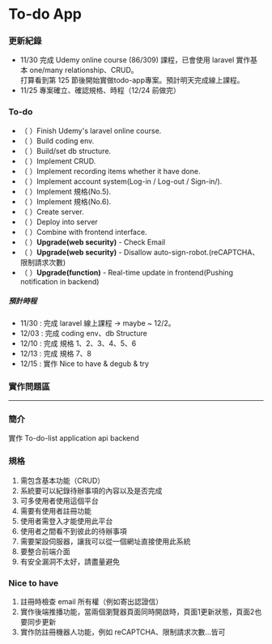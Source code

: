# To-do App

### 更新紀錄
- 11/30 完成 Udemy online course (86/309) 課程，已會使用 laravel 實作基本 one/many relationship、CRUD。<br>打算看到第 125 節後開始實做todo-app專案。預計明天完成線上課程。
- 11/25 專案確立、確認規格、時程（12/24 前做完）

### To-do
- （ ）Finish Udemy's laravel online course.
- （ ）Build coding env. 
- （ ）Build/set db structure.
- （ ）Implement CRUD.
- （ ）Implement recording items whether it have done.
- （ ）Implement account system(Log-in / Log-out / Sign-in/).
- （ ）Implement 規格(No.5).
- （ ）Implement 規格(No.6).
- （ ）Create server.
- （ ）Deploy into server
- （ ）Combine with frontend interface.
- （ ）**Upgrade(web security)** - Check Email
- （ ）**Upgrade(web security)** - Disallow auto-sign-robot.(reCAPTCHA、限制請求次數)
- （ ）**Upgrade(function)** - Real-time update in frontend(Pushing notification in backend)

##### 預計時程
- 11/30 : 完成 laravel 線上課程 -> maybe ~ 12/2。
- 12/03 : 完成 coding env、db Structure
- 12/10 : 完成 規格 1、2、3、4、5、6
- 12/13 : 完成 規格 7、8
- 12/15 : 實作 Nice to have & degub & try

### 實作問題區



---

### 簡介
實作 To-do-list application api backend

### 規格
1. 需包含基本功能（CRUD）
2. 系統要可以紀錄待辦事項的內容以及是否完成
3. 可多使用者使用這個平台
4. 需要有使用者註冊功能
5. 使用者需登入才能使用此平台
6. 使用者之間看不到彼此的待辦事項
7. 需要架設伺服器，讓我可以從一個網址直接使用此系統
8. 要整合前端介面
9. 有安全漏洞不太好，請盡量避免

### Nice to have
1. 註冊時檢查 email 所有權（例如寄出認證信）
2. 實作後端推播功能，當兩個瀏覽器頁面同時開啟時，頁面1更新狀態，頁面2也要同步更新
3. 實作防註冊機器人功能，例如 reCAPTCHA、限制請求次數...皆可
